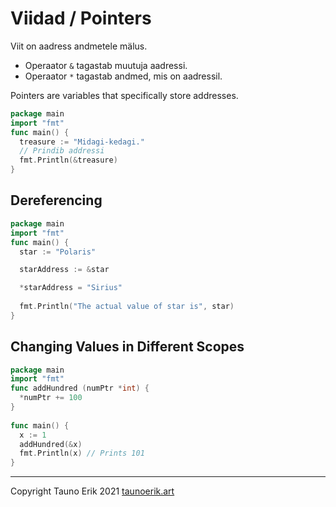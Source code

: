 # Viidad / Pointers

Viit on aadress andmetele mälus.

* Operaator `&` tagastab muutuja aadressi.
* Operaator `*` tagastab andmed, mis on aadressil.

Pointers are variables that specifically store addresses.

```Go
package main
import "fmt"
func main() {
  treasure := "Midagi-kedagi."
  // Prindib addressi
  fmt.Println(&treasure)
}
```

## Dereferencing

```Go
package main
import "fmt"
func main() {
  star := "Polaris"

  starAddress := &star

  *starAddress = "Sirius"
  
  fmt.Println("The actual value of star is", star)
}
```

## Changing Values in Different Scopes

```Go
package main
import "fmt"
func addHundred (numPtr *int) {
  *numPtr += 100
}
 
func main() {
  x := 1
  addHundred(&x)
  fmt.Println(x) // Prints 101
}
```

 ___

Copyright Tauno Erik 2021 [taunoerik.art](https://taunoerik.art/)